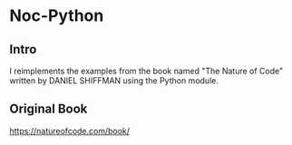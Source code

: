 # Noc-Python

## Intro
I reimplements the examples from the book named "The Nature of Code" written by DANIEL SHIFFMAN using the Python module.

## Original Book
https://natureofcode.com/book/
